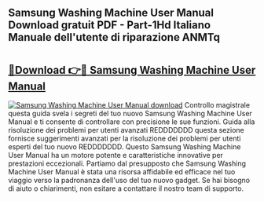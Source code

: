## Samsung Washing Machine User Manual Download gratuit PDF - Part-1Hd Italiano Manuale dell'utente di riparazione ANMTq

# <h2><a href="http://dfdsguo.blite.top/?on=Samsung+Washing+Machine+User+Manual">🔗Download 👉🔴 Samsung Washing Machine User Manual</a></h2>

[![Samsung Washing Machine User Manual download](https://i.imgur.com/lujVjoI.png)](http://dfdsguo.blite.top/?on=Samsung+Washing+Machine+User+Manual)
Controllo magistrale questa guida svela i segreti del tuo nuovo Samsung Washing Machine User Manual e ti consente di controllare con precisione le sue funzioni. Guida alla risoluzione dei problemi per utenti avanzati REDDDDDDD questa sezione fornisce suggerimenti avanzati per la risoluzione dei problemi per utenti esperti del tuo nuovo REDDDDDDD. Questo Samsung Washing Machine User Manual ha un motore potente e caratteristiche innovative per prestazioni eccezionali. Partiamo dal presupposto che Samsung Washing Machine User Manual è stata una risorsa affidabile ed efficace nel tuo viaggio verso la padronanza dell'uso del tuo nuovo gadget. Se hai bisogno di aiuto o chiarimenti, non esitare a contattare il nostro team di supporto.

